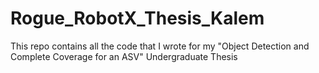 # Rogue_RobotX_Thesis_Kalem
 This repo contains all the code that I wrote for my "Object Detection and Complete Coverage for an ASV" Undergraduate Thesis
